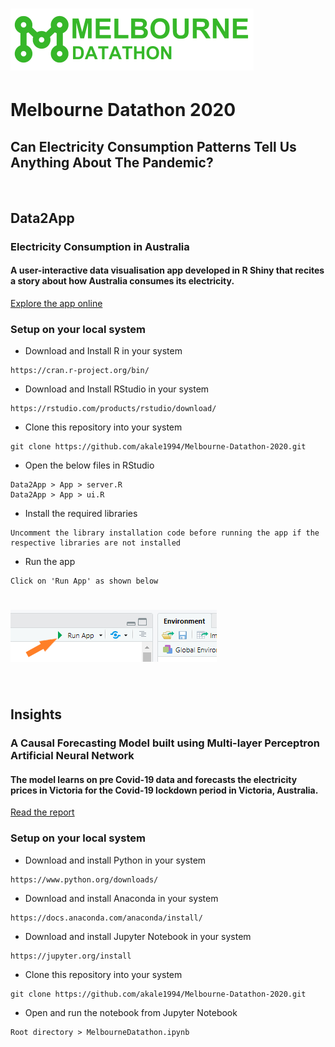 #

# ![screenshot](screenshots/MelbourneDatathon2020_logo.png)<br>

# Melbourne Datathon 2020
## Can Electricity Consumption Patterns Tell Us Anything About The Pandemic?
<br>

## Data2App
### **Electricity Consumption in Australia**
#### A user-interactive data visualisation app developed in R Shiny that recites a story about how Australia consumes its electricity.

[Explore the app online](https://abhilash-kale.shinyapps.io/electricity-consumption-in-australia/)

### Setup on your local system

* Download and Install R in your system
```
https://cran.r-project.org/bin/
```
* Download and Install RStudio in your system
```
https://rstudio.com/products/rstudio/download/
```
* Clone this repository into your system
```
git clone https://github.com/akale1994/Melbourne-Datathon-2020.git
```
* Open the below files in RStudio
```
Data2App > App > server.R
Data2App > App > ui.R
```
* Install the required libraries
```
Uncomment the library installation code before running the app if the respective libraries are not installed
```
* Run the app
```
Click on 'Run App' as shown below
```
# ![screenshot](screenshots/ss_runApp.PNG)<br>

<br>

## Insights
### **A Causal Forecasting Model built using Multi-layer Perceptron Artificial Neural Network** <br>
#### The model learns on pre Covid-19 data and forecasts the electricity prices in Victoria for the Covid-19 lockdown period in Victoria, Australia.

[Read the report](https://github.com/akale1994/Melbourne-Datathon-2020/blob/main/report/Report_MelbourneDatathon.pdf)

### Setup on your local system

* Download and install Python in your system
```
https://www.python.org/downloads/
```
* Download and install Anaconda in your system
```
https://docs.anaconda.com/anaconda/install/
```
* Download and install Jupyter Notebook in your system
```
https://jupyter.org/install
```
* Clone this repository into your system
```
git clone https://github.com/akale1994/Melbourne-Datathon-2020.git
```
* Open and run the notebook from Jupyter Notebook
```
Root directory > MelbourneDatathon.ipynb
```
